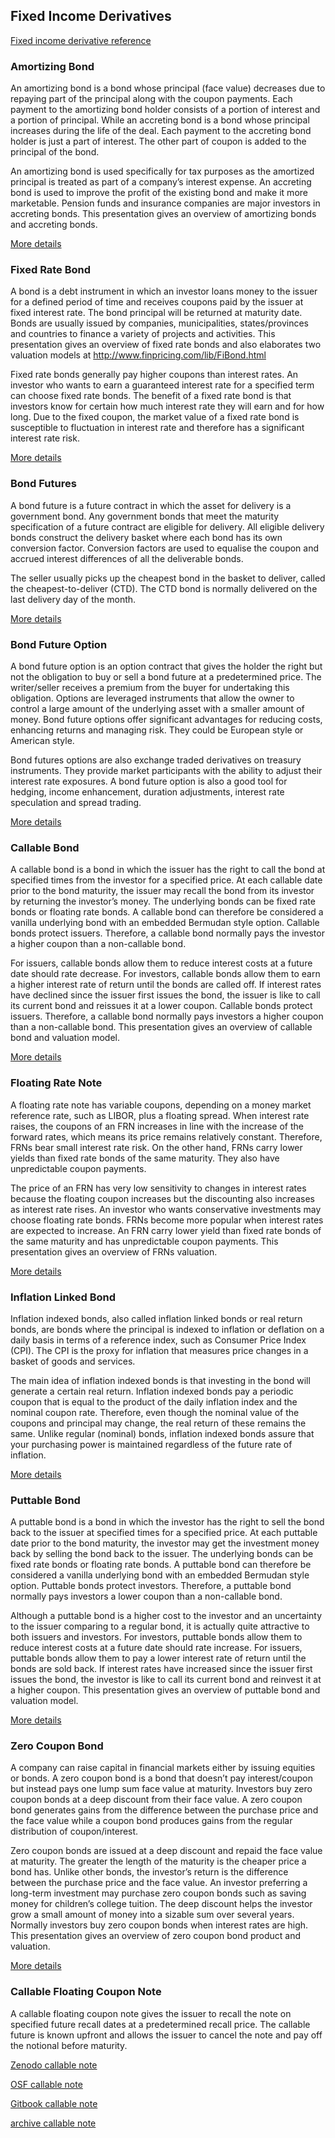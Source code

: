 ## Fixed Income Derivatives


[Fixed income derivative reference](https://derivatives.hcommons.org/fixed-income-derivatives/)


### Amortizing Bond

An amortizing bond is a bond whose principal (face value) decreases due to repaying part of the principal along with the coupon payments. Each payment to the amortizing bond holder consists of a portion of interest and a portion of principal. While an accreting bond is a bond whose principal increases during the life of the deal. Each payment to the accreting bond holder is just a part of interest. The other part of coupon is added to the principal of the bond. 

An amortizing bond is used specifically for tax purposes as the amortized principal is treated as part of a company’s interest expense. An accreting bond is used to improve the profit of the existing bond and make it more marketable. Pension funds and insurance companies are major investors in accreting bonds.  This presentation gives an overview of amortizing bonds and accreting bonds. 

[More details](./FiAmortizingBond.md)




### Fixed Rate Bond

A bond is a debt instrument in which an investor loans money to the issuer for a defined period of time and receives coupons paid by the issuer at fixed interest rate. The bond principal will be returned at maturity date. Bonds are usually issued by companies, municipalities, states/provinces and countries to finance a variety of projects and activities. This presentation gives an overview of fixed rate bonds and also elaborates two valuation models at http://www.finpricing.com/lib/FiBond.html

Fixed rate bonds generally pay higher coupons than interest rates. An investor who wants to earn a guaranteed interest rate for a specified term can choose fixed rate bonds. The benefit of a fixed rate bond is that investors know for certain how much interest rate they will earn and for how long. Due to the fixed coupon, the market value of a fixed rate bond is susceptible to fluctuation in interest rate and therefore has a significant interest rate risk. 

 
[More details](./FiBond.md)


 
 
 
### Bond Futures
 
A bond future is a future contract in which the asset for delivery is a government bond. Any government bonds that meet the maturity specification of a future contract are eligible for delivery. All eligible delivery bonds construct the delivery basket where each bond has its own conversion factor. Conversion factors are used to equalise the coupon and accrued interest differences of all the deliverable bonds. 

The seller usually picks up the cheapest bond in the basket to deliver, called the cheapest-to-deliver (CTD). The CTD bond is normally delivered on the last delivery day of the month. 


[More details](./FiBondFuture.md)





### Bond Future Option

A bond future option is an option contract that gives the holder the right but not the obligation to buy or sell a bond future at a predetermined price. The writer/seller receives a premium from the buyer for undertaking this obligation. Options are leveraged instruments that allow the owner to control a large amount of the underlying asset with a smaller amount of money. Bond future options offer significant advantages for reducing costs, enhancing returns and managing risk. They could be European style or American style. 

Bond futures options are also exchange traded derivatives on treasury instruments. They provide market participants with the ability to adjust their interest rate exposures. A bond future option is also a good tool for hedging, income enhancement, duration adjustments, interest rate speculation and spread trading. 


[More details](./FiBondFutureOption.md)




   
### Callable Bond

A callable bond is a bond in which the issuer has the right to call the bond at specified times from the investor for a specified price. At each callable date prior to the bond maturity, the issuer may recall the bond from its investor by returning the investor’s money. The underlying bonds can be fixed rate bonds or floating rate bonds. A callable bond can therefore be considered a vanilla underlying bond with an embedded Bermudan style option. Callable bonds protect issuers. Therefore, a callable bond normally pays the investor a higher coupon than a non-callable bond. 

For issuers, callable bonds allow them to reduce interest costs at a future date should rate decrease. For investors, callable bonds allow them to earn a higher interest rate of return until the bonds are called off. If interest rates have declined since the issuer first issues the bond, the issuer is like to call its current bond and reissues it at a lower coupon. Callable bonds protect issuers. Therefore, a callable bond normally pays investors a higher coupon than a non-callable bond. This presentation gives an overview of callable bond and valuation model.


[More details](./FiCallableBond.md)




   
### Floating Rate Note

A floating rate note has variable coupons, depending on a money market reference rate, such as LIBOR, plus a floating spread. When interest rate raises, the coupons of an FRN increases in line with the increase of the forward rates, which means its price remains relatively constant. Therefore, FRNs bear small interest rate risk. On the other hand, FRNs carry lower yields than fixed rate bonds of the same maturity. They also have unpredictable coupon payments. 

The price of an FRN has very low sensitivity to changes in interest rates because the floating coupon increases but the discounting also increases as interest rate rises. An investor who wants conservative investments may choose floating rate bonds. FRNs become more popular when interest rates are expected to increase. An FRN carry lower yield than fixed rate bonds of the same maturity and has unpredictable coupon payments. This presentation gives an overview of FRNs valuation. 

[More details](./FiFrn.md)




   
### Inflation Linked Bond

Inflation indexed bonds, also called inflation linked bonds or real return bonds, are bonds where the principal is indexed to inflation or deflation on a daily basis in terms of a reference index, such as Consumer Price Index (CPI). The CPI is the proxy for inflation that measures price changes in a basket of goods and services. 

The main idea of inflation indexed bonds is that investing in the bond will generate a certain real return. Inflation indexed bonds pay a periodic coupon that is equal to the product of the daily inflation index and the nominal coupon rate. Therefore, even though the nominal value of the coupons and principal may change, the real return of these remains the same. Unlike regular (nominal) bonds, inflation indexed bonds assure that your purchasing power is maintained regardless of the future rate of inflation. 


[More details](./FiInflationBond.md)




   
### Puttable Bond

A puttable bond is a bond in which the investor has the right to sell the bond back to the issuer at specified times for a specified price. At each puttable date prior to the bond maturity, the investor may get the investment money back by selling the bond back to the issuer. The underlying bonds can be fixed rate bonds or floating rate bonds. A puttable bond can therefore be considered a vanilla underlying bond with an embedded Bermudan style option. Puttable bonds protect investors. Therefore, a puttable bond normally pays investors a lower coupon than a non-callable bond. 

Although a puttable bond is a higher cost to the investor and an uncertainty to the issuer comparing to a regular bond, it is actually quite attractive to both issuers and investors. For investors, puttable bonds allow them to reduce interest costs at a future date should rate increase. For issuers, puttable bonds allow them to pay a lower interest rate of return until the bonds are sold back. If interest rates have increased since the issuer first issues the bond, the investor is like to call its current bond and reinvest it at a higher coupon. This presentation gives an overview of puttable bond and valuation model. 


[More details](./FiPuttableBond.md)





### Zero Coupon Bond

A company can raise capital in financial markets either by issuing equities or bonds. A zero coupon bond is a bond that doesn’t pay interest/coupon but instead pays one lump sum face value at maturity. Investors buy zero coupon bonds at a deep discount from their face value. A zero coupon bond generates gains from the difference between the purchase price and the face value while a coupon bond produces gains from the regular distribution of coupon/interest.

Zero coupon bonds are issued at a deep discount and repaid the face value at maturity. The greater the length of the maturity is the cheaper price a bond has. Unlike other bonds, the investor’s return is the difference between the purchase price and the face value. An investor preferring a long-term investment may purchase zero coupon bonds such as saving money for children’s college tuition. The deep discount helps the investor grow a small amount of money into a sizable sum over several years. Normally investors buy zero coupon bonds when interest rates are high. This presentation gives an overview of zero coupon bond product and valuation. 


[More details](./FiZeroBond.md)




### Callable Floating Coupon Note 

A callable floating coupon note gives the issuer to recall the note on specified future recall dates at a predetermined recall price. The callable future is known upfront and allows the issuer to cancel the note and pay off the notional before maturity.


[Zenodo callable note](https://zenodo.org/record/5759806/files/Zenodo-FiCallableFrn.pdf)

[OSF callable note](https://osf.io/kjhsu/download)

[Gitbook callable note](https://cmrm11.gitbook.io/callable-floating-coupon-note/)

[archive callable note](https://ia903407.us.archive.org/10/items/fi-callable-frn-18/FiCallableFrn-archive.pdf)

